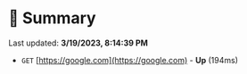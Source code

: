 # 📖 Summary
Last updated: **3/19/2023, 8:14:39 PM**

- `GET` [https://google.com](https://google.com) - **Up** (194ms)
